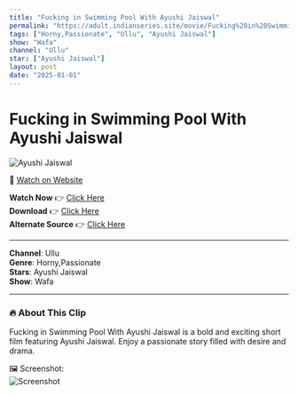 ```yaml
---
title: "Fucking in Swimming Pool With Ayushi Jaiswal"
permalink: "https://adult.indianseries.site/movie/Fucking%20in%20Swimming%20Pool%20With%20Ayushi%20Jaiswal"
tags: ["Horny,Passionate", "Ullu", "Ayushi Jaiswal"]
show: "Wafa"
channel: "Ullu"
star: ["Ayushi Jaiswal"]
layout: post
date: "2025-01-01"
---
```


# Fucking in Swimming Pool With Ayushi Jaiswal

![Ayushi Jaiswal](https://shorts.desisins.com/wp-content/uploads/2024/05/Fucking-Inside-Swimming-Pool-DesiSins.com_.jpg)

🔗 [Watch on Website](https://adult.indianseries.site/movie/Fucking%20in%20Swimming%20Pool%20With%20Ayushi%20Jaiswal)

**Watch Now** 👉 [Click Here](https://adult.indianseries.site/movie/Fucking%20in%20Swimming%20Pool%20With%20Ayushi%20Jaiswal)  
**Download** 👉 [Click Here](https://adult.indianseries.site/movie/Fucking%20in%20Swimming%20Pool%20With%20Ayushi%20Jaiswal)  
**Alternate Source** 👉 [Click Here](https://adult.indianseries.site/movie/Fucking%20in%20Swimming%20Pool%20With%20Ayushi%20Jaiswal)

---

**Channel**: Ullu  
**Genre**: Horny,Passionate  
**Stars**: Ayushi Jaiswal  
**Show**: Wafa

---

### 🔥 About This Clip

Fucking in Swimming Pool With Ayushi Jaiswal is a bold and exciting short film featuring Ayushi Jaiswal. Enjoy a passionate story filled with desire and drama.
 
🖼️ Screenshot:  
![Screenshot](https://shorts.desisins.com/wp-content/uploads/2024/05/Fucking-Inside-Swimming-Pool-DesiSins.com_.jpg)
